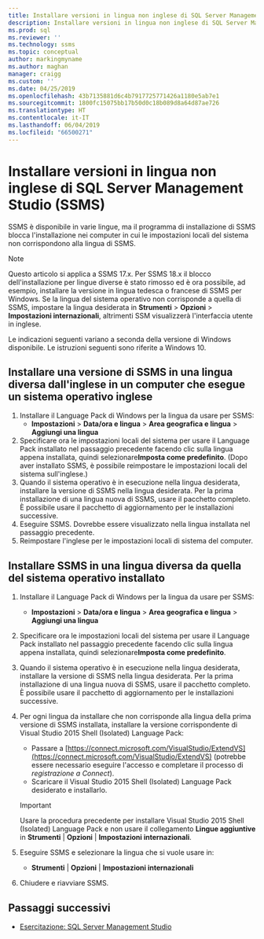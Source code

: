 ```yaml
---
title: Installare versioni in lingua non inglese di SQL Server Management Studio (SSMS) | Microsoft Docs
description: Installare versioni in lingua non inglese di SQL Server Management Studio (SSMS)
ms.prod: sql
ms.reviewer: ''
ms.technology: ssms
ms.topic: conceptual
author: markingmyname
ms.author: maghan
manager: craigg
ms.custom: ''
ms.date: 04/25/2019
ms.openlocfilehash: 43b7135881d6c4b7917725771426a1180e5ab7e1
ms.sourcegitcommit: 1800fc15075bb17b50d0c18b089d8a64d87ae726
ms.translationtype: HT
ms.contentlocale: it-IT
ms.lasthandoff: 06/04/2019
ms.locfileid: "66500271"
---
```

# <a name="install-non-english-language-versions-of-sql-server-management-studio-ssms"></a>Installare versioni in lingua non inglese di SQL Server Management Studio (SSMS)

SSMS è disponibile in varie lingue, ma il programma di installazione di SSMS blocca l'installazione nei computer in cui le impostazioni locali del sistema non corrispondono alla lingua di SSMS.

> [!NOTE]
> Questo articolo si applica a SSMS 17.x. Per SSMS 18.x il blocco dell'installazione per lingue diverse è stato rimosso ed è ora possibile, ad esempio, installare la versione in lingua tedesca o francese di SSMS per Windows. Se la lingua del sistema operativo non corrisponde a quella di SSMS, impostare la lingua desiderata in **Strumenti** > **Opzioni** > **Impostazioni internazionali**, altrimenti SSM visualizzerà l'interfaccia utente in inglese.

Le indicazioni seguenti variano a seconda della versione di Windows disponibile. Le istruzioni seguenti sono riferite a Windows 10.

## <a name="install-non-english-ssms-on-a-computer-running-an-english-operating-system-os"></a>Installare una versione di SSMS in una lingua diversa dall'inglese in un computer che esegue un sistema operativo inglese

1. Installare il Language Pack di Windows per la lingua da usare per SSMS:
   - **Impostazioni** > **Data/ora e lingua** > **Area geografica e lingua** > **Aggiungi una lingua**
2. Specificare ora le impostazioni locali del sistema per usare il Language Pack installato nel passaggio precedente facendo clic sulla lingua appena installata, quindi selezionare**Imposta come predefinito**. (Dopo aver installato SSMS, è possibile reimpostare le impostazioni locali del sistema sull'inglese.)
3. Quando il sistema operativo è in esecuzione nella lingua desiderata, installare la versione di SSMS nella lingua desiderata. Per la prima installazione di una lingua nuova di SSMS, usare il pacchetto completo. È possibile usare il pacchetto di aggiornamento per le installazioni successive.
4. Eseguire SSMS. Dovrebbe essere visualizzato nella lingua installata nel passaggio precedente.
5. Reimpostare l'inglese per le impostazioni locali di sistema del computer.

## <a name="install-ssms-in-a-language-other-than-the-language-of-the-installed-os"></a>Installare SSMS in una lingua diversa da quella del sistema operativo installato

1. Installare il Language Pack di Windows per la lingua da usare per SSMS:
   - **Impostazioni** > **Data/ora e lingua** > **Area geografica e lingua** > **Aggiungi una lingua**
2. Specificare ora le impostazioni locali del sistema per usare il Language Pack installato nel passaggio precedente facendo clic sulla lingua appena installata, quindi selezionare**Imposta come predefinito**.
3. Quando il sistema operativo è in esecuzione nella lingua desiderata, installare la versione di SSMS nella lingua desiderata. Per la prima installazione di una lingua nuova di SSMS, usare il pacchetto completo. È possibile usare il pacchetto di aggiornamento per le installazioni successive.
4. Per ogni lingua da installare che non corrisponde alla lingua della prima versione di SSMS installata, installare la versione corrispondente di Visual Studio 2015 Shell (Isolated) Language Pack:
   - Passare a [https://connect.microsoft.com/VisualStudio/ExtendVS](https://connect.microsoft.com/VisualStudio/ExtendVS) (potrebbe essere necessario eseguire l'accesso e completare il processo di *registrazione a Connect*).
   - Scaricare il Visual Studio 2015 Shell (Isolated) Language Pack desiderato e installarlo.

   > [!IMPORTANT]
   > Usare la procedura precedente per installare Visual Studio 2015 Shell (Isolated) Language Pack e non usare il collegamento **Lingue aggiuntive** in **Strumenti** | **Opzioni** | **Impostazioni internazionali**.

5. Eseguire SSMS e selezionare la lingua che si vuole usare in:
   - **Strumenti** | **Opzioni** | **Impostazioni internazionali**
6. Chiudere e riavviare SSMS.

## <a name="next-steps"></a>Passaggi successivi

- [Esercitazione: SQL Server Management Studio](https://docs.microsoft.com/sql/ssms/tutorials/tutorial-sql-server-management-studio)
